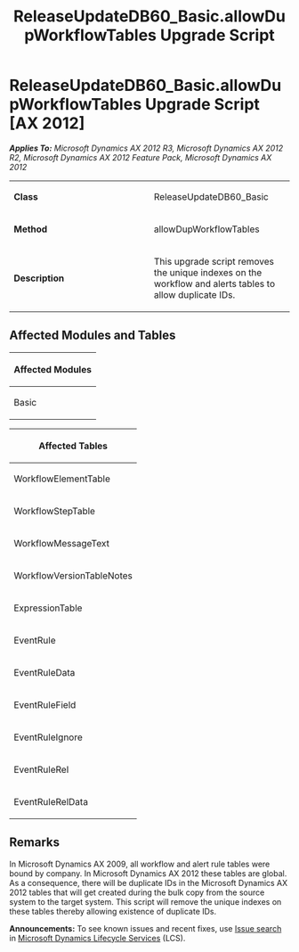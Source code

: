 ﻿---
title: ReleaseUpdateDB60_Basic.allowDupWorkflowTables Upgrade Script
TOCTitle: ReleaseUpdateDB60_Basic.allowDupWorkflowTables Upgrade Script
ms:assetid: d15b90fc-0094-6df8-5724-fcaee6b1f1ac
ms:mtpsurl: https://msdn.microsoft.com/en-us/library/JJ686928(v=AX.60)
ms:contentKeyID: 49711377
ms.date: 05/18/2015
mtps_version: v=AX.60
---

# ReleaseUpdateDB60\_Basic.allowDupWorkflowTables Upgrade Script [AX 2012]


_**Applies To:** Microsoft Dynamics AX 2012 R3, Microsoft Dynamics AX 2012 R2, Microsoft Dynamics AX 2012 Feature Pack, Microsoft Dynamics AX 2012_

<table>
<colgroup>
<col style="width: 50%" />
<col style="width: 50%" />
</colgroup>
<tbody>
<tr class="odd">
<td><p><strong>Class</strong></p></td>
<td><p>ReleaseUpdateDB60_Basic</p></td>
</tr>
<tr class="even">
<td><p><strong>Method</strong></p></td>
<td><p>allowDupWorkflowTables</p></td>
</tr>
<tr class="odd">
<td><p><strong>Description</strong></p></td>
<td><p>This upgrade script removes the unique indexes on the workflow and alerts tables to allow duplicate IDs.</p></td>
</tr>
</tbody>
</table>


## Affected Modules and Tables

<table>
<colgroup>
<col style="width: 100%" />
</colgroup>
<thead>
<tr class="header">
<th><p>Affected Modules</p></th>
</tr>
</thead>
<tbody>
<tr class="odd">
<td><p>Basic</p></td>
</tr>
</tbody>
</table>


<table>
<colgroup>
<col style="width: 100%" />
</colgroup>
<thead>
<tr class="header">
<th><p>Affected Tables</p></th>
</tr>
</thead>
<tbody>
<tr class="odd">
<td><p>WorkflowElementTable</p></td>
</tr>
<tr class="even">
<td><p>WorkflowStepTable</p></td>
</tr>
<tr class="odd">
<td><p>WorkflowMessageText</p></td>
</tr>
<tr class="even">
<td><p>WorkflowVersionTableNotes</p></td>
</tr>
<tr class="odd">
<td><p>ExpressionTable</p></td>
</tr>
<tr class="even">
<td><p>EventRule</p></td>
</tr>
<tr class="odd">
<td><p>EventRuleData</p></td>
</tr>
<tr class="even">
<td><p>EventRuleField</p></td>
</tr>
<tr class="odd">
<td><p>EventRuleIgnore</p></td>
</tr>
<tr class="even">
<td><p>EventRuleRel</p></td>
</tr>
<tr class="odd">
<td><p>EventRuleRelData</p></td>
</tr>
</tbody>
</table>


## Remarks

In Microsoft Dynamics AX 2009, all workflow and alert rule tables were bound by company. In Microsoft Dynamics AX 2012 these tables are global. As a consequence, there will be duplicate IDs in the Microsoft Dynamics AX 2012 tables that will get created during the bulk copy from the source system to the target system. This script will remove the unique indexes on these tables thereby allowing existence of duplicate IDs.

  
**Announcements:** To see known issues and recent fixes, use [Issue search](http://go.microsoft.com/fwlink/?linkid=389258) in [Microsoft Dynamics Lifecycle Services](http://go.microsoft.com/fwlink/?linkid=306505) (LCS).

